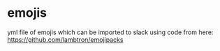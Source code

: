 # emojis

yml file of emojis which can be imported to slack using code from here:
https://github.com/lambtron/emojipacks
